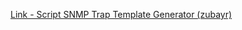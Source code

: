 [Link - Script SNMP Trap Template Generator (zubayr)](https://github.com/zubayr/zbx_snmptrap_templates_creation)
